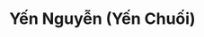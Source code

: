 ---
title: "Yến Nguyễn  (Yến Chuối)"
categories: ["big"]
description: https://www.facebook.com/profile.php?id=100083724828158&sk=photos
images:
  - url: "https://raw.githubusercontent.com/girlvn/YENNGUYEN/refs/heads/main/286809074_122546057212888_7852210882766020684_n.jpg"
    alt: "286809074_122546057212888_7852210882766020684_n.jpg description"
    width: 1536
    height: 2048
  - url: "https://raw.githubusercontent.com/girlvn/YENNGUYEN/refs/heads/main/294743824_106428638824630_3604849374190264233_n.jpg"
    alt: "294743824_106428638824630_3604849374190264233_n.jpg description"
    width: 1364
    height: 2048
  - url: "https://raw.githubusercontent.com/girlvn/YENNGUYEN/refs/heads/main/295208036_106428585491302_2387156207961371251_n.jpg"
    alt: "295208036_106428585491302_2387156207961371251_n.jpg description"
    width: 1364
    height: 2048
  - url: "https://raw.githubusercontent.com/girlvn/YENNGUYEN/refs/heads/main/295610986_110009825133178_797136146691306676_n.jpg"
    alt: "295610986_110009825133178_797136146691306676_n.jpg description"
    width: 1536
    height: 2048
  - url: "https://raw.githubusercontent.com/girlvn/YENNGUYEN/refs/heads/main/295975678_106425725491588_5612950248528720069_n.jpg"
    alt: "295975678_106425725491588_5612950248528720069_n.jpg description"
    width: 1364
    height: 2048
  - url: "https://raw.githubusercontent.com/girlvn/YENNGUYEN/refs/heads/main/295980922_110009865133174_6321280778845283586_n.jpg"
    alt: "295980922_110009865133174_6321280778845283586_n.jpg description"
    width: 1536
    height: 2048
  - url: "https://raw.githubusercontent.com/girlvn/YENNGUYEN/refs/heads/main/296158311_110009835133177_8055817254106249641_n.jpg"
    alt: "296158311_110009835133177_8055817254106249641_n.jpg description"
    width: 1536
    height: 2048
  - url: "https://raw.githubusercontent.com/girlvn/YENNGUYEN/refs/heads/main/296711949_110009871799840_7430956841234994387_n.jpg"
    alt: "296711949_110009871799840_7430956841234994387_n.jpg description"
    width: 1536
    height: 2048
  - url: "https://raw.githubusercontent.com/girlvn/YENNGUYEN/refs/heads/main/296971254_111858028281691_664071690846506203_n.jpg"
    alt: "296971254_111858028281691_664071690846506203_n.jpg description"
    width: 1536
    height: 2048
  - url: "https://raw.githubusercontent.com/girlvn/YENNGUYEN/refs/heads/main/299189313_120532324080928_8626235700148498847_n.jpg"
    alt: "299189313_120532324080928_8626235700148498847_n.jpg description"
    width: 1536
    height: 2048
  - url: "https://raw.githubusercontent.com/girlvn/YENNGUYEN/refs/heads/main/311821326_134660142668146_3906496260494259960_n.jpg"
    alt: "311821326_134660142668146_3906496260494259960_n.jpg description"
    width: 1536
    height: 2048
  - url: "https://raw.githubusercontent.com/girlvn/YENNGUYEN/refs/heads/main/315220019_144255585041935_6611523769764394920_n.jpg"
    alt: "315220019_144255585041935_6611523769764394920_n.jpg description"
    width: 1152
    height: 2048
  - url: "https://raw.githubusercontent.com/girlvn/YENNGUYEN/refs/heads/main/316304493_146584608142366_9114835309019103328_n.jpg"
    alt: "316304493_146584608142366_9114835309019103328_n.jpg description"
    width: 1152
    height: 2048
  - url: "https://raw.githubusercontent.com/girlvn/YENNGUYEN/refs/heads/main/316553214_147085628092264_7198434104536573480_n.jpg"
    alt: "316553214_147085628092264_7198434104536573480_n.jpg description"
    width: 1152
    height: 2048
  - url: "https://raw.githubusercontent.com/girlvn/YENNGUYEN/refs/heads/main/317082761_147591888041638_2567846217675985244_n.jpg"
    alt: "317082761_147591888041638_2567846217675985244_n.jpg description"
    width: 1152
    height: 2048
  - url: "https://raw.githubusercontent.com/girlvn/YENNGUYEN/refs/heads/main/317777930_149182114549282_2709583233287744849_n.jpg"
    alt: "317777930_149182114549282_2709583233287744849_n.jpg description"
    width: 1536
    height: 2048
  - url: "https://raw.githubusercontent.com/girlvn/YENNGUYEN/refs/heads/main/317976775_148845041249656_6234260458453435568_n.jpg"
    alt: "317976775_148845041249656_6234260458453435568_n.jpg description"
    width: 1536
    height: 2048
  - url: "https://raw.githubusercontent.com/girlvn/YENNGUYEN/refs/heads/main/318957489_151120747688752_8684565930569550159_n.jpg"
    alt: "318957489_151120747688752_8684565930569550159_n.jpg description"
    width: 1536
    height: 2048
  - url: "https://raw.githubusercontent.com/girlvn/YENNGUYEN/refs/heads/main/318958820_889282062063059_7240441613638375250_n.jpg"
    alt: "318958820_889282062063059_7240441613638375250_n.jpg description"
    width: 1536
    height: 2048
  - url: "https://raw.githubusercontent.com/girlvn/YENNGUYEN/refs/heads/main/319047525_150768071057353_8498826349694692028_n.jpg"
    alt: "319047525_150768071057353_8498826349694692028_n.jpg description"
    width: 1152
    height: 2048
  - url: "https://raw.githubusercontent.com/girlvn/YENNGUYEN/refs/heads/main/319315239_819401159358556_3164842232275060585_n.jpg"
    alt: "319315239_819401159358556_3164842232275060585_n.jpg description"
    width: 640
    height: 960
  - url: "https://raw.githubusercontent.com/girlvn/YENNGUYEN/refs/heads/main/319321488_713961723262585_1984570773191135736_n.jpg"
    alt: "319321488_713961723262585_1984570773191135736_n.jpg description"
    width: 1536
    height: 2048
  - url: "https://raw.githubusercontent.com/girlvn/YENNGUYEN/refs/heads/main/319690759_151548414312652_85774158602878065_n.jpg"
    alt: "319690759_151548414312652_85774158602878065_n.jpg description"
    width: 1170
    height: 1558
  - url: "https://raw.githubusercontent.com/girlvn/YENNGUYEN/refs/heads/main/319728662_685133853217440_1245978549999437324_n.jpg"
    alt: "319728662_685133853217440_1245978549999437324_n.jpg description"
    width: 1536
    height: 2048
  - url: "https://raw.githubusercontent.com/girlvn/YENNGUYEN/refs/heads/main/320068983_670906387829441_4594683813384932826_n.jpg"
    alt: "320068983_670906387829441_4594683813384932826_n.jpg description"
    width: 846
    height: 960
  - url: "https://raw.githubusercontent.com/girlvn/YENNGUYEN/refs/heads/main/321141207_443365467887230_6383218239839079943_n.jpg"
    alt: "321141207_443365467887230_6383218239839079943_n.jpg description"
    width: 1152
    height: 2048
  - url: "https://raw.githubusercontent.com/girlvn/YENNGUYEN/refs/heads/main/321290175_688829322948076_4886573645366077795_n.jpg"
    alt: "321290175_688829322948076_4886573645366077795_n.jpg description"
    width: 1152
    height: 2048
  - url: "https://raw.githubusercontent.com/girlvn/YENNGUYEN/refs/heads/main/321650895_2944485212528072_8804996442528668227_n.jpg"
    alt: "321650895_2944485212528072_8804996442528668227_n.jpg description"
    width: 1152
    height: 2048
  - url: "https://raw.githubusercontent.com/girlvn/YENNGUYEN/refs/heads/main/321839445_1521304688357258_6986986189408145645_n.jpg"
    alt: "321839445_1521304688357258_6986986189408145645_n.jpg description"
    width: 1152
    height: 2048
  - url: "https://raw.githubusercontent.com/girlvn/YENNGUYEN/refs/heads/main/323222375_3356227991296056_7086379327390221255_n.jpg"
    alt: "323222375_3356227991296056_7086379327390221255_n.jpg description"
    width: 1364
    height: 2048
  - url: "https://raw.githubusercontent.com/girlvn/YENNGUYEN/refs/heads/main/327307549_906566983831995_7966983865352267159_n.jpg"
    alt: "327307549_906566983831995_7966983865352267159_n.jpg description"
    width: 1152
    height: 2048
  - url: "https://raw.githubusercontent.com/girlvn/YENNGUYEN/refs/heads/main/327346241_591839732985242_4015470263648049681_n.jpg"
    alt: "327346241_591839732985242_4015470263648049681_n.jpg description"
    width: 1152
    height: 2048
  - url: "https://raw.githubusercontent.com/girlvn/YENNGUYEN/refs/heads/main/328766526_733437438291729_7338068230751859480_n.jpg"
    alt: "328766526_733437438291729_7338068230751859480_n.jpg description"
    width: 1152
    height: 2048
  - url: "https://raw.githubusercontent.com/girlvn/YENNGUYEN/refs/heads/main/328890855_906490380483284_3298221637950272172_n.jpg"
    alt: "328890855_906490380483284_3298221637950272172_n.jpg description"
    width: 1152
    height: 2048
  - url: "https://raw.githubusercontent.com/girlvn/YENNGUYEN/refs/heads/main/328912605_5122571551179211_4241809855148379824_n.jpg"
    alt: "328912605_5122571551179211_4241809855148379824_n.jpg description"
    width: 1152
    height: 2048
  - url: "https://raw.githubusercontent.com/girlvn/YENNGUYEN/refs/heads/main/331792359_594482298772150_4033370534680906698_n.jpg"
    alt: "331792359_594482298772150_4033370534680906698_n.jpg description"
    width: 540
    height: 960
  - url: "https://raw.githubusercontent.com/girlvn/YENNGUYEN/refs/heads/main/332167277_895497438265176_8471155204284765866_n.jpg"
    alt: "332167277_895497438265176_8471155204284765866_n.jpg description"
    width: 1536
    height: 2048
  - url: "https://raw.githubusercontent.com/girlvn/YENNGUYEN/refs/heads/main/332469413_1401407167341291_4997248939751678310_n.jpg"
    alt: "332469413_1401407167341291_4997248939751678310_n.jpg description"
    width: 1536
    height: 2048
  - url: "https://raw.githubusercontent.com/girlvn/YENNGUYEN/refs/heads/main/332473539_1145420999345855_501758318619593045_n.jpg"
    alt: "332473539_1145420999345855_501758318619593045_n.jpg description"
    width: 1536
    height: 2048
  - url: "https://raw.githubusercontent.com/girlvn/YENNGUYEN/refs/heads/main/332967498_748535936641899_4089251729547184382_n.jpg"
    alt: "332967498_748535936641899_4089251729547184382_n.jpg description"
    width: 1536
    height: 2048
  - url: "https://raw.githubusercontent.com/girlvn/YENNGUYEN/refs/heads/main/333134588_1225882584708297_7843008273726413176_n.jpg"
    alt: "333134588_1225882584708297_7843008273726413176_n.jpg description"
    width: 1536
    height: 2048
  - url: "https://raw.githubusercontent.com/girlvn/YENNGUYEN/refs/heads/main/334578591_715812576955584_2847677006919893897_n.jpg"
    alt: "334578591_715812576955584_2847677006919893897_n.jpg description"
    width: 720
    height: 960
  - url: "https://raw.githubusercontent.com/girlvn/YENNGUYEN/refs/heads/main/334598935_742495710719151_5453580532700990164_n.jpg"
    alt: "334598935_742495710719151_5453580532700990164_n.jpg description"
    width: 1152
    height: 2048
  - url: "https://raw.githubusercontent.com/girlvn/YENNGUYEN/refs/heads/main/334815940_199310629373798_3867968326521911004_n.jpg"
    alt: "334815940_199310629373798_3867968326521911004_n.jpg description"
    width: 1152
    height: 2048
  - url: "https://raw.githubusercontent.com/girlvn/YENNGUYEN/refs/heads/main/334985785_1006582426989416_2168651361929773493_n.jpg"
    alt: "334985785_1006582426989416_2168651361929773493_n.jpg description"
    width: 1152
    height: 2048
  - url: "https://raw.githubusercontent.com/girlvn/YENNGUYEN/refs/heads/main/335033103_717741133410870_7006756473962061364_n.jpg"
    alt: "335033103_717741133410870_7006756473962061364_n.jpg description"
    width: 1152
    height: 2048
  - url: "https://raw.githubusercontent.com/girlvn/YENNGUYEN/refs/heads/main/335435135_3286246744957934_8560329366105533904_n.jpg"
    alt: "335435135_3286246744957934_8560329366105533904_n.jpg description"
    width: 1536
    height: 2048
  - url: "https://raw.githubusercontent.com/girlvn/YENNGUYEN/refs/heads/main/335935484_788494889359070_5695297889478654938_n.jpg"
    alt: "335935484_788494889359070_5695297889478654938_n.jpg description"
    width: 1152
    height: 2048
  - url: "https://raw.githubusercontent.com/girlvn/YENNGUYEN/refs/heads/main/339103814_1400409590792785_499181085510660707_n.jpg"
    alt: "339103814_1400409590792785_499181085510660707_n.jpg description"
    width: 1152
    height: 2048
  - url: "https://raw.githubusercontent.com/girlvn/YENNGUYEN/refs/heads/main/339147977_164476913179701_6982430185116458149_n.jpg"
    alt: "339147977_164476913179701_6982430185116458149_n.jpg description"
    width: 1152
    height: 2048
  - url: "https://raw.githubusercontent.com/girlvn/YENNGUYEN/refs/heads/main/340106325_611713590825489_5636738832530612443_n.jpg"
    alt: "340106325_611713590825489_5636738832530612443_n.jpg description"
    width: 1152
    height: 2048
  - url: "https://raw.githubusercontent.com/girlvn/YENNGUYEN/refs/heads/main/340928236_689711589621412_3596600433361464268_n.jpg"
    alt: "340928236_689711589621412_3596600433361464268_n.jpg description"
    width: 1152
    height: 2048
  - url: "https://raw.githubusercontent.com/girlvn/YENNGUYEN/refs/heads/main/341351259_1305532006726039_5723589511211033401_n.jpg"
    alt: "341351259_1305532006726039_5723589511211033401_n.jpg description"
    width: 540
    height: 960
  - url: "https://raw.githubusercontent.com/girlvn/YENNGUYEN/refs/heads/main/342341868_1167529097277597_7120096353211059275_n.jpg"
    alt: "342341868_1167529097277597_7120096353211059275_n.jpg description"
    width: 1152
    height: 2048
  - url: "https://raw.githubusercontent.com/girlvn/YENNGUYEN/refs/heads/main/343174921_1451973982242978_7241622600624140145_n.jpg"
    alt: "343174921_1451973982242978_7241622600624140145_n.jpg description"
    width: 1152
    height: 2048
  - url: "https://raw.githubusercontent.com/girlvn/YENNGUYEN/refs/heads/main/344237291_766944995072398_7124580578109780794_n.jpg"
    alt: "344237291_766944995072398_7124580578109780794_n.jpg description"
    width: 1536
    height: 2048
  - url: "https://raw.githubusercontent.com/girlvn/YENNGUYEN/refs/heads/main/344239356_1412900246162330_8881269028890212205_n.jpg"
    alt: "344239356_1412900246162330_8881269028890212205_n.jpg description"
    width: 1508
    height: 2048
  - url: "https://raw.githubusercontent.com/girlvn/YENNGUYEN/refs/heads/main/344337511_607351258084434_5639708077080693097_n.jpg"
    alt: "344337511_607351258084434_5639708077080693097_n.jpg description"
    width: 1152
    height: 2048
  - url: "https://raw.githubusercontent.com/girlvn/YENNGUYEN/refs/heads/main/344369306_247783564415357_2427482853094331564_n.jpg"
    alt: "344369306_247783564415357_2427482853094331564_n.jpg description"
    width: 1535
    height: 2048
  - url: "https://raw.githubusercontent.com/girlvn/YENNGUYEN/refs/heads/main/345889967_260546799758366_2655038043434143967_n.jpg"
    alt: "345889967_260546799758366_2655038043434143967_n.jpg description"
    width: 1179
    height: 1940
  - url: "https://raw.githubusercontent.com/girlvn/YENNGUYEN/refs/heads/main/347449347_923986932046313_3323956652970475640_n.jpg"
    alt: "347449347_923986932046313_3323956652970475640_n.jpg description"
    width: 1536
    height: 2048
  - url: "https://raw.githubusercontent.com/girlvn/YENNGUYEN/refs/heads/main/349019942_1001750247853567_5003906075294279472_n.jpg"
    alt: "349019942_1001750247853567_5003906075294279472_n.jpg description"
    width: 1152
    height: 2048
  - url: "https://raw.githubusercontent.com/girlvn/YENNGUYEN/refs/heads/main/350825316_107846782319130_6395417161624416080_n.jpg"
    alt: "350825316_107846782319130_6395417161624416080_n.jpg description"
    width: 640
    height: 960
  - url: "https://raw.githubusercontent.com/girlvn/YENNGUYEN/refs/heads/main/353027701_235808969219929_3997875627313096715_n.jpg"
    alt: "353027701_235808969219929_3997875627313096715_n.jpg description"
    width: 1152
    height: 2048
  - url: "https://raw.githubusercontent.com/girlvn/YENNGUYEN/refs/heads/main/359385369_254712200662939_1896733119346577462_n.jpg"
    alt: "359385369_254712200662939_1896733119346577462_n.jpg description"
    width: 540
    height: 960
  - url: "https://raw.githubusercontent.com/girlvn/YENNGUYEN/refs/heads/main/359783685_252796404187852_7661200750790719654_n.jpg"
    alt: "359783685_252796404187852_7661200750790719654_n.jpg description"
    width: 1152
    height: 2048
  - url: "https://raw.githubusercontent.com/girlvn/YENNGUYEN/refs/heads/main/360110503_256600510474108_6585331757472867636_n.jpg"
    alt: "360110503_256600510474108_6585331757472867636_n.jpg description"
    width: 1179
    height: 1934
  - url: "https://raw.githubusercontent.com/girlvn/YENNGUYEN/refs/heads/main/363789165_262593059874853_6209090640520745912_n.jpg"
    alt: "363789165_262593059874853_6209090640520745912_n.jpg description"
    width: 1152
    height: 2048
  - url: "https://raw.githubusercontent.com/girlvn/YENNGUYEN/refs/heads/main/371330427_279606638173495_2876340318300879149_n.jpg"
    alt: "371330427_279606638173495_2876340318300879149_n.jpg description"
    width: 720
    height: 1280
  - url: "https://raw.githubusercontent.com/girlvn/YENNGUYEN/refs/heads/main/371344452_279606644840161_8014368791390995461_n.jpg"
    alt: "371344452_279606644840161_8014368791390995461_n.jpg description"
    width: 720
    height: 1280
  - url: "https://raw.githubusercontent.com/girlvn/YENNGUYEN/refs/heads/main/395614779_313269968140495_6247881048648983716_n.jpg"
    alt: "395614779_313269968140495_6247881048648983716_n.jpg description"
    width: 540
    height: 960
  - url: "https://raw.githubusercontent.com/girlvn/YENNGUYEN/refs/heads/main/411371458_341683818632443_3191505953347669980_n.jpg"
    alt: "411371458_341683818632443_3191505953347669980_n.jpg description"
    width: 1152
    height: 1801
  - url: "https://raw.githubusercontent.com/girlvn/YENNGUYEN/refs/heads/main/412247780_344079088392916_6951501061382396099_n.jpg"
    alt: "412247780_344079088392916_6951501061382396099_n.jpg description"
    width: 722
    height: 1280
  - url: "https://raw.githubusercontent.com/girlvn/YENNGUYEN/refs/heads/main/412871770_344079095059582_3889204145539798541_n.jpg"
    alt: "412871770_344079095059582_3889204145539798541_n.jpg description"
    width: 720
    height: 1280
  - url: "https://raw.githubusercontent.com/girlvn/YENNGUYEN/refs/heads/main/414139328_347829251351233_4346655828396071515_n.jpg"
    alt: "414139328_347829251351233_4346655828396071515_n.jpg description"
    width: 1152
    height: 1698
  - url: "https://raw.githubusercontent.com/girlvn/YENNGUYEN/refs/heads/main/422651400_365795196221305_4089448046017039512_n.jpg"
    alt: "422651400_365795196221305_4089448046017039512_n.jpg description"
    width: 1562
    height: 2048
  - url: "https://raw.githubusercontent.com/girlvn/YENNGUYEN/refs/heads/main/437497553_418325437634947_528099888385732668_n.jpg"
    alt: "437497553_418325437634947_528099888385732668_n.jpg description"
    width: 1515
    height: 2048
  - url: "https://raw.githubusercontent.com/girlvn/YENNGUYEN/refs/heads/main/440326560_418325430968281_2057213662932171944_n.jpg"
    alt: "440326560_418325430968281_2057213662932171944_n.jpg description"
    width: 1502
    height: 2048
  - url: "https://raw.githubusercontent.com/girlvn/YENNGUYEN/refs/heads/main/440940179_424839770316847_4306025880942884336_n.jpg"
    alt: "440940179_424839770316847_4306025880942884336_n.jpg description"
    width: 1462
    height: 2048
---